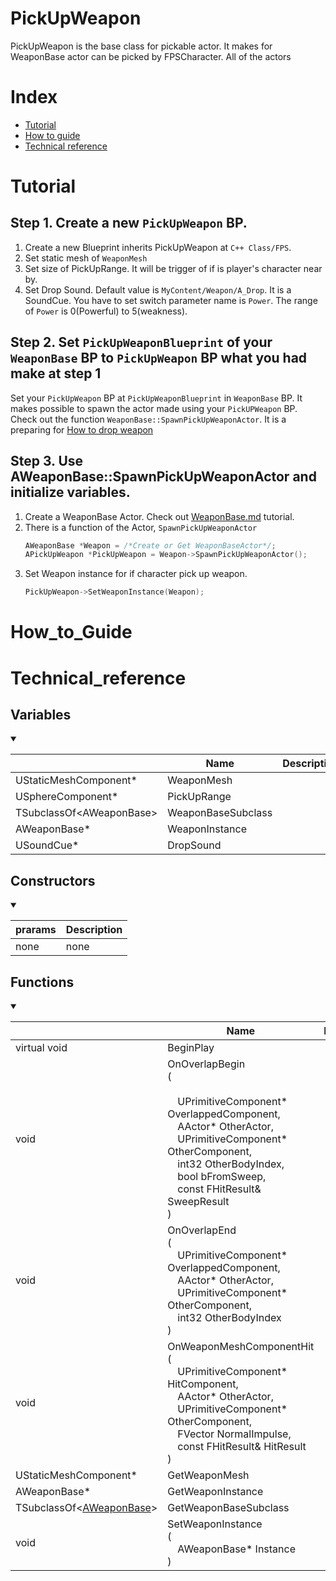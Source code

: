 # PickUpWeapon
PickUpWeapon is the base class for pickable actor. It makes for WeaponBase actor can be picked by FPSCharacter. All of the actors

# Index
- [Tutorial](#_Tutorial)
- [How to guide](#_How_to_Guide)
- [Technical reference](#_Technical_reference)

# Tutorial
## Step 1. Create a new `PickUpWeapon` BP.
1. Create a new Blueprint inherits PickUpWeapon at `C++ Class/FPS`.
2. Set static mesh of `WeaponMesh`
3. Set size of PickUpRange. It will be trigger of if is player's character near by.
4. Set Drop Sound. Default value is `MyContent/Weapon/A_Drop`. It is a SoundCue. You have to set switch parameter name is `Power`. The range of `Power` is 0(Powerful) to 5(weakness).

## Step 2. Set `PickUpWeaponBlueprint` of your `WeaponBase` BP to `PickUpWeapon` BP what you had make at step 1
Set your `PickUpWeapon` BP at `PickUpWeaponBlueprint` in `WeaponBase` BP. It makes possible to spawn the actor made using your `PickUPWeapon` BP. Check out the function `WeaponBase::SpawnPickUpWeaponActor`. It is a preparing for [How to drop weapon](##_Drop_weapon)

## Step 3. Use AWeaponBase::SpawnPickUpWeaponActor and initialize variables.
1. Create a WeaponBase Actor. Check out [WeaponBase.md](./WeaponBase.md) tutorial.
2. There is a function of the Actor, `SpawnPickUpWeaponActor`
    ```C++
    AWeaponBase *Weapon = /*Create or Get WeaponBaseActor*/;
    APickUpWeapon *PickUpWeapon = Weapon->SpawnPickUpWeaponActor();
    ```
3. Set Weapon instance for if character pick up weapon.
    ```C++
    PickUpWeapon->SetWeaponInstance(Weapon);
    ```

# How_to_Guide

# Technical_reference
## Variables
<details open>
<summary></summary>

||Name|Description|
|-|-|-|
|UStaticMeshComponent*|WeaponMesh||
|USphereComponent*|PickUpRange||
|TSubclassOf\<AWeaponBase>|WeaponBaseSubclass||
|AWeaponBase*|WeaponInstance||
|USoundCue*|DropSound||

</details>

## Constructors
<details open>
<summary></summary>

|prarams|Description|
|-|-|
|none|none|

</details>

## Functions
<details open>
<summary></summary>

||Name|Description|
|-|-|-|
|virtual void|BeginPlay||
|void|OnOverlapBegin<br/>(<br/>&emsp;<br/>&emsp;UPrimitiveComponent* OverlappedComponent,<br/>&emsp;AActor* OtherActor,<br/>&emsp;UPrimitiveComponent* OtherComponent,<br/>&emsp;int32 OtherBodyIndex,<br/>&emsp;bool bFromSweep,<br/>&emsp;const FHitResult& SweepResult<br/>)||
|void|OnOverlapEnd<br/>(<br/>&emsp;UPrimitiveComponent* OverlappedComponent,<br/>&emsp;AActor* OtherActor,<br/>&emsp;UPrimitiveComponent* OtherComponent,<br/>&emsp;int32 OtherBodyIndex<br/>)||
|void|OnWeaponMeshComponentHit<br/>(<br/>&emsp;UPrimitiveComponent* HitComponent,<br/>&emsp;AActor* OtherActor,<br/>&emsp;UPrimitiveComponent* OtherComponent,<br/>&emsp;FVector NormalImpulse,<br/>&emsp;const FHitResult& HitResult<br/>)||
|UStaticMeshComponent*|GetWeaponMesh||
|AWeaponBase*|GetWeaponInstance||
|TSubclassOf\<[AWeaponBase](./WeaponBase.md)>|GetWeaponBaseSubclass||
|void|SetWeaponInstance<br/>(<br/>&emsp;AWeaponBase* Instance<br/>)||

</details>